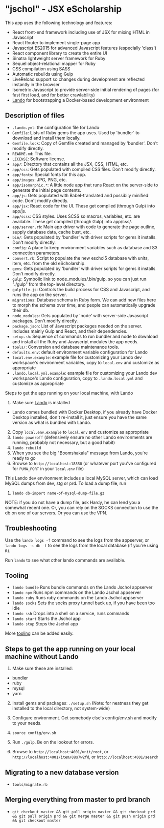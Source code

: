 "jschol" - JSX eScholarship
===========================

This app uses the following technology and features:
* React front-end framework including use of JSX for mixing HTML in Javascript
* React Router to implement single-page app
* Javascript ES2015 for advanced Javascript features (especially 'class')
* React component library to create the entire UI
* Sinatra lightweight server framework for Ruby
* Sequel object-relational mapper for Ruby
* CSS compilation using SASS
* Automatic rebuilds using Gulp
* LiveReload support so changes during development are reflected instantly in the browser
* Isometric Javascript to provide server-side initial rendering of pages (for fast first load, and for better crawlability)
* [Lando](https://lando.dev/) for bootstrapping a Docker-based development environment

Description of files
--------------------

* `.lando.yml`: the configuration file for Lando
* `Gemfile`: Lists of Ruby gems the app uses. Used by 'bundler' to download and install them locally.
* `Gemfile.lock`: Copy of Gemfile created and managed by 'bundler'. Don't modify directly.
* `README.md`: This file.
* `LICENSE`: Software license.
* `app/`: Directory that contains all the JSX, CSS, HTML, etc.
* `app/css`: Gets populated with compiled CSS files. Don't modify directly.
* `app/fonts`: Special fonts for this app.
* `app/images`: JPG, PNG, etc.
* `app/isomorphic.*`: A little node app that runs React on the server-side to generate the initial page contents.
* `app/js`: Gets populated with Babel-translated and possibily minified code. Don't modify directly.
* `app/jsx`: React code for the UI. These get compiled (through Gulp) into app/js.
* `app/scss`: CSS styles. Uses SCSS so macros, variables, etc. are available. These get compiled (through Gulp) into app/css/.
* `app/server.rb`: Main app driver with code to generate the page outline, supply database data, cache bust, etc.
* `bin/`: Gets populated by 'bundler' with driver scripts for gems it installs. Don't modify directly.
* `config`: A place to keep environment variables such as database and S3 connection parameters.
* `convert.rb`: Script to populate the new eschol5 database with units, item, etc. from the old eScholarship.
* `gems`: Gets populated by 'bundler' with driver scripts for gems it installs. Don't modify directly.
* `gulp`: Symbolic link to node_modules/.bin/gulp, so you can just run "./gulp" from the top-level directory.
* `gulpfile.js`: Controls the build process for CSS and Javascript, and runs the app on the server.
* `migrations`: Database schema in Ruby form. We can add new files here to morph the schema over time, and people can automatically upgrade their db.
* `node_modules`: Gets populated by 'node' with server-side Javascript packages. Don't modify directly.
* `package.json`: List of Javascript packages needed on the server. Includes mainly Gulp and React, and their dependencies.
* `setup.sh`: Sequence of commands to run bundler and node to download and install all the Ruby and Javascript modules the app needs.
* `tools/`: Conversion and database maintenance tools.
* `defaults.env`: default environment variable configuration for Lando
* `local.env.example`: example file for customizing your Lando dev workspace's environment variables, copy to `local.env` and customize as appropriate
* `.lando.local.yml.example`: example file for customizing your Lando dev workspace's Lando configuration, copy to `.lando.local.yml` and customize as appropriate

Steps to get the app running on your local machine, with Lando
1. Make sure [Lando](https://lando.dev/) is installed
 * Lando comes bundled with Docker Desktop, if you already have Docker Desktop installed, don't re-install it, just ensure you have the same version as what is bundled with Lando.
2. Copy `local.env.example` to `local.env` and customize as appropriate 
3. `lando poweroff` (defensively ensure no other Lando environments are running, probably not necessary, but a good habit)
4. `lando rebuild` 
5. When you see the big "Boomshakala" message from Lando, you're ready to go
6. Browse to `http://localhost:18880` (or whatever port you've configured for `PUMA_PORT` in your `local.env` file)

This Lando dev environment includes a local MySQL server, which can load MySQL dumps from dev, stg or prd. To load a dump file, run
1. `lando db-import name-of-mysql-dump-file.gz`

NOTE: if you do not have a dump file, ask Hardy, he can lend you a somewhat recent one. Or, you can rely on the SOCKS connection to use the db on one of our servers. Or you can use the VPN.

Troubleshooting
---------------
Use the `lando logs -f` command to see the logs from the appserver, or `lando logs -s db -f` to see the logs from the local database (if you're using it).

Run `lando` to see what other lando commands are available.

Tooling
-------
* `lando bundle` Runs bundle commands on the Lando Jschol appserver
* `lando npm` Runs npm commands on the Lando Jschol appserver
* `lando ruby`  Runs ruby commands on the Lando Jschol appserver
* `lando socks` Sets the socks proxy tunnel back up, if you have been too idle
* `lando ssh` Drops into a shell on a service, runs commands
* `lando start` Starts the Jschol app
* `lando stop` Stops the Jschol app

More [tooling](https://docs.lando.dev/config/tooling.html) can be added easily.


Steps to get the app running on your local machine without Lando
----------------------------------------------------------------
1. Make sure these are installed:
 * bundler
 * ruby
 * mysql
 * yarn

2. Install gems and packages: `./setup.sh` (Note: for neatness they get installed to the local directory, not system-wide)

3. Configure environment. Get somebody else's config/env.sh and modify to your needs.

4. `source config/env.sh`

5. Run `./gulp`. Be on the lookout for errors.

6. Browse to `http://localhost:4001/unit/root`, or `http://localhost:4001/item/08s7w2fd`, or `http://localhost:4001/search`

Migrating to a new database version
-----------------------------------

* `tools/migrate.rb`

Merging everything from master to prd branch
--------------------------------------------

* `git checkout master && git pull origin master && git checkout prd && git pull origin prd && git merge master && git push origin prd && git checkout master`
